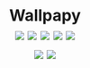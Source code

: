 <h1 align="center">
    Wallpapy
    <br>
    <a href="https://github.com/CodedNil/wallpapy/blob/master/LICENSE"><img src="https://img.shields.io/github/license/CodedNil/wallpapy"/></a>
    <a href="https://deps.rs/repo/github/CodedNil/wallpapy"><img src="https://deps.rs/repo/github/CodedNil/wallpapy/status.svg"/></a>
    <img src="https://img.shields.io/github/commit-activity/w/CodedNil/wallpapy"/>
    <img src="https://img.shields.io/github/last-commit/CodedNil/wallpapy"/>
    <img src="https://img.shields.io/github/actions/workflow/status/CodedNil/wallpapy/rust.yml"/>
    <br>
    <img src="https://img.shields.io/github/repo-size/CodedNil/wallpapy"/>
    <img src="https://img.shields.io/github/languages/code-size/CodedNil/wallpapy"/>
</h1>
